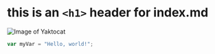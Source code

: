 # this is an `<h1>` header for index.md
![Image of Yaktocat](https://octodex.github.com/images/yaktocat.png)
``` javascript
var myVar = "Hello, world!";
```






